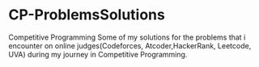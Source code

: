 # CP-ProblemsSolutions
Competitive Programming
Some of my solutions for the problems that i encounter on online judges(Codeforces, Atcoder,HackerRank, Leetcode, UVA) during my journey in Competitive Programming.
